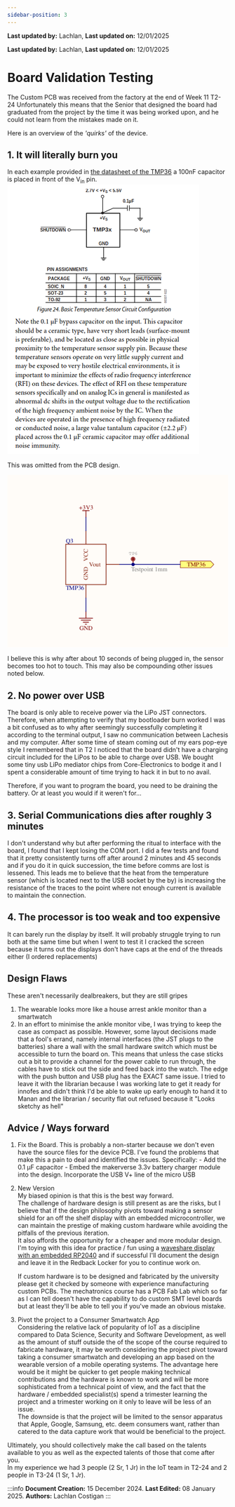 ```yaml
---
sidebar-position: 3
---
```


**Last updated by:** Lachlan, **Last updated on:** 12/01/2025


**Last updated by:** Lachlan, **Last updated on:** 12/01/2025


# Board Validation Testing

The Custom PCB was received from the factory at the end of Week 11 T2-24
Unfortunately this means that the Senior that designed the board had graduated from the project by the time it was being worked upon, and he could not learn from the mistakes made on it.  

Here is an overview of the *'quirks'* of the device.

## 1. It will literally burn you

In each example provided in [the datasheet of the TMP36](https://www.analog.com/media/en/technical-documentation/data-sheets/TMP35_36_37.pdf) a 100nF capacitor is placed in front of the V<sub>in</sub> pin.
![An extract of the sensor datasheet explaining why a capacitor is needed on the V in pin](./img/TMP36Cap_DS.png)  

This was omitted from the PCB design.  

![The board schematic showing the leads of the pin and no capacitor](./img/TMP36Schem.png)

I believe this is why after about 10 seconds of being plugged in, the sensor becomes too hot to touch.
This may also be compounding other issues noted below.

## 2. No power over USB

The board is only able to receive power via the LiPo JST connectors. Therefore, when attempting to verify that my bootloader burn worked I was a bit confused as to why after seemingly successfully completing it according to the terminal output, I saw no communication between Lachesis and my computer. After some time of steam coming out of my ears pop-eye style I remembered that in T2 I noticed that the board didn't have a charging circuit included for the LiPos to be able to charge over USB. We bought some tiny usb LiPo mediator chips from Core-Electronics to bodge it and I spent a considerable amount of time trying to hack it in but to no avail.

Therefore, if you want to program the board, you need to be draining the battery. Or at least you would if it weren't for...

## 3. Serial Communications dies after roughly 3 minutes

I don't understand why but after performing the ritual to interface with the board, I found that I kept losing the COM port.
I did a few tests and found that it pretty consistently turns off after around 2 minutes and 45 seconds and if you do it in quick succession, the time before comms are lost is lessened. This leads me to believe that the heat from the temperature sensor (which is located next to the USB socket by the by) is increasing the resistance of the traces to the point where not enough current is available to maintain the connection.

## 4. The processor is too weak and too expensive

It can barely run the display by itself. It will probably struggle trying to run both at the same time but when I went to test it I cracked the screen because it turns out the displays don't have caps at the end of the threads either (I ordered replacements)

## Design Flaws

These aren't necessarily dealbreakers, but they are still gripes

1. The wearable looks more like a house arrest ankle monitor than a smartwatch
2. In an effort to minimise the ankle monitor vibe, I was trying to keep the case as compact as possible. However, some layout decisions made that a fool's errand, namely internal interfaces (the JST plugs to the batteries) share a wall with the small hardware switch which must be accessible to turn the board on. This means that unless the case sticks out a bit to provide a channel for the power cable to run through, the cables have to stick out the side and feed back into the watch. The edge with the push button and USB plug has the EXACT same issue. I tried to leave it with the librarian because I was working late to get it ready for innofes and didn't think I'd be able to wake up early enough to hand it to Manan and the librarian / security flat out refused because it "Looks sketchy as hell"

## Advice / Ways forward

1. Fix the Board.
    This is probably a non-starter because we don't even have the source files for the device PCB. I've found the problems that make this a pain to deal and identified the issues.
    Specifically:
        - Add the 0.1 μF capacitor
        - Embed the makerverse 3.3v battery charger module into the design. Incorporate the USB V+ line of the micro USB  

2. New Version  
    My biased opinion is that this is the best way forward.  
    The challenge of hardware design is still present as are the risks, but I believe that if the design philosophy pivots toward making a sensor shield for an off the shelf display with an embedded microcontroller, we can maintain the prestige of making custom hardware while avoiding the pitfalls of the previous iteration.  
    It also affords the opportunity for a cheaper and more modular design. I'm toying with this idea for practice / fun using a [waveshare display with an embedded RP2040](https://www.waveshare.com/wiki/RP2040-LCD-1.28) and if successful I'll document the design and leave it in the Redback Locker for you to continue work on.  

    If custom hardware is to be designed and fabricated by the university please get it checked by someone with experience manufacturing custom PCBs. The mechatronics course has a PCB Fab Lab which so far as I can tell doesn't have the capability to do custom SMT level boards but at least they'll be able to tell you if you've made an obvious mistake.

3. Pivot the project to a Consumer Smartwatch App  
    Considering the relative lack of popularity of IoT as a discipline compared to Data Science, Security and Software Development, as well as the amount of stuff outside the of the scope of the course required to fabricate hardware, it may be worth considering the project pivot toward taking a consumer smartwatch and developing an app based on the wearable version of a mobile operating systems. The advantage here would be it might be quicker to get people making technical contributions and the hardware is known to work and will be more sophisticated from a technical point of view, and the fact that the hardware / embedded specialist(s) spend a trimester learning the project and a trimester working on it only to leave will be less of an issue.  
    The downside is that the project will be limited to the sensor apparatus that Apple, Google, Samsung, etc. deem consumers want, rather than catered to the data capture work that would be beneficial to the project.

Ultimately, you should collectively make the call based on the talents available to you as well as the expected talents of those that come after you.  
In my experience we had 3 people (2 Sr, 1 Jr) in the IoT team in T2-24 and 2 people in T3-24 (1 Sr, 1 Jr).

:::info
**Document Creation:** 15 December 2024. **Last Edited:** 08 January 2025. **Authors:** Lachlan Costigan
:::
